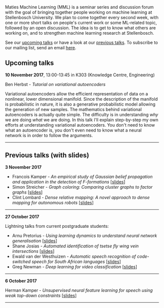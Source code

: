 Maties Machine Learning (MML) is a seminar series and discussion forum with the goal of bringing together people working on machine learning at Stellenbosch University. We plan to come together every second week, with one or more short talks on people's current work or some ML-related topic, followed by an open discussion. The idea is to get to know what others are working on, and to strengthen machine learning research at Stellenbosch.

See our [upcoming talks](#upcoming-talks) or have a look at our [previous talks](#previous-talks). To subscribe to our mailing list, send an email <a href="mailto:sympa [at] sympa [dot] sun [dot] ac [dot] za?subject=subscribe mml">here</a>.


## Upcoming talks

**10 November 2017**, 13:00-13:45 in K303 (Knowledge Centre, Engineering)

Ben Herbst - _Tutorial on variational autoencoders_

Variational autoencoders allow the efficient representation of data on a nonlinear, lower dimensional manifold. Since the description of the manifold is probabilistic in nature, it is also a generative probabilistic model allowing the  generation of new samples. The mathematics behind variational autoencoders is actually quite  simple. The difficulty is in understanding _why_ we are doing _what_ we are doing. In this talk I'll explain step-by-step my own efforts at understanding variational autoencoders. You don't need to know what an autoencoder is, you don't even need to know what a neural network is in order to follow the arguments. 

* * *

## Previous talks (with slides)

**3 November 2017**

- Francois Kamper - _An empirical study of Gaussian belief propagation and application in the detection of F-formations_ [[slides](slides/2017-11-03_kamper.pdf)]
- Simon Streicher - _Graph coloring: Comparing cluster graphs to factor graphs_ [[slides](slides/2017-11-03_lombard.pdf)]
- Clint Lombard - _Dense relative mapping: A novel approach to dense mapping for autonomous robots_ [[slides](slides/2017-11-03_streicher.pdf)]

* * *

**27 October 2017**

Lightning talks from current postgraduate students:

- Arnu Pretorius - _Using learning dynamics to understand neural network generalisation_ [[slides](slides/2017-10-27_pretorius.pdf)]
- Shane Josias - _Automated identification of tsetse fly wing vein intersections_ [[slides](slides/2017-10-27_josias.pdf)]
- Ewald van der Westhuizen - _Automatic speech recognition of code-switched speech for South African languages_ [[slides](slides/2017-10-27_vanderwesthuizen.pptx)]
- Greg Newman - _Deep learning for video classification_ [[slides](slides/2017-10-27_newman.pdf)]

* * *

**6 October 2017**

Herman Kamper - _Unsupervised neural feature learning for speech using weak top-down constraints_ [[slides](slides/2017-10-06_kamper.pdf)]

* * *
